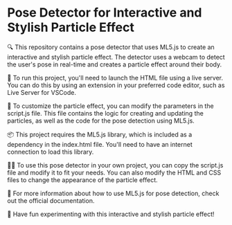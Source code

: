 # Pose Detector for Interactive and Stylish Particle Effect

🔍 This repository contains a pose detector that uses ML5.js to create an interactive and stylish particle effect. The detector uses a webcam to detect the user's pose in real-time and creates a particle effect around their body.

🚀 To run this project, you'll need to launch the HTML file using a live server. You can do this by using an extension in your preferred code editor, such as Live Server for VSCode.

🔧 To customize the particle effect, you can modify the parameters in the script.js file. This file contains the logic for creating and updating the particles, as well as the code for the pose detection using ML5.js.

📦 This project requires the ML5.js library, which is included as a dependency in the index.html file. You'll need to have an internet connection to load this library.

👩‍💻 To use this pose detector in your own project, you can copy the script.js file and modify it to fit your needs. You can also modify the HTML and CSS files to change the appearance of the particle effect.

📝 For more information about how to use ML5.js for pose detection, check out the official documentation.

🙌 Have fun experimenting with this interactive and stylish particle effect!
